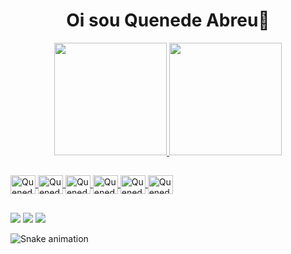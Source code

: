 <div align="center" >
  
<h1>Oi sou Quenede Abreu👋</h1>
</div>

<div align="center">
  <a href="https://github.com/quenedeabreu">
  <img height="180em" src="https://github-readme-stats.vercel.app/api?username=quenedeabreu&show_icons=true&theme=dark&title_color=42C920&border_color=42C920&include_all_commits=true&count_private=true"/>
  <img height="180em" src="https://github-readme-stats.vercel.app/api/top-langs/?username=quenedeabreu&layout=compact&langs_count=7&theme=dark&title_color=42C920&border_color=42C920"/>
</div>

  ##
 

<div style="display: inline_block">
    <img align="center" alt="QuenedeAbreu-HTML" height="30" width="40" src="https://user-images.githubusercontent.com/39633455/175752918-850984d8-7fd2-495c-84d0-39f8612cab0b.svg">
 <img align="center" alt="QuenedeAbreu-CSS" height="30" width="40" src="https://user-images.githubusercontent.com/39633455/175753064-c6d4e0b3-8148-4afb-8e82-7ed22365117d.svg">
 <img align="center" alt="QuenedeAbreu-JS" height="30" width="40" src="https://user-images.githubusercontent.com/39633455/175753251-35cf1280-3860-413d-9eec-ac50be8ed3be.svg">
 <img align="center" alt="QuenedeAbreu-JS" height="30" width="40" src="https://user-images.githubusercontent.com/39633455/175753316-d0cbe131-3b3c-4adf-a620-28a373d67669.svg">
 <img align="center" alt="QuenedeAbreu-React" height="30" width="40" src="https://user-images.githubusercontent.com/39633455/175752827-e636dee3-583f-4379-aec5-2e3135f831bf.svg">
  <img align="center" alt="QuenedeAbreu-NodeJs" height="30" width="40" src="https://user-images.githubusercontent.com/39633455/175753401-4528c2bf-4120-4314-a263-3e5bd86d0919.svg">
</div>
  
  ##
  
  <div> 
  <a href="https://www.linkedin.com/in/quenede-abreu-928693203/" target="_blank"><img src="https://img.shields.io/badge/LinkedIn-0077B5?style=for-the-badge&logo=linkedin&logoColor=white" target="_blank"></a>
    <a href="https://www.facebook.com/quenede.abreu" target="_blank"><img src="https://img.shields.io/badge/Facebook-1877F2?style=for-the-badge&logo=facebook&logoColor=white" target="_blank"></a>
 <a href = "mailto:quenede.in@gmail.com"><img src="https://img.shields.io/badge/-Gmail-%23333?style=for-the-badge&logo=gmail&logoColor=white" target="_blank"></a>
    
  ![Snake animation](https://github.com/quenedeabreu/quenedeabreu/blob/output/github-contribution-grid-snake.svg)
 
</div>
  
